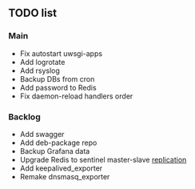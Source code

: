## TODO list

### Main

- Fix autostart uwsgi-apps
- Add logrotate
- Add rsyslog
- Backup DBs from cron
- Add password to Redis
- Fix daemon-reload handlers order

### Backlog

- Add swagger
- Add deb-package repo
- Backup Grafana data
- Upgrade Redis to sentinel master-slave [replication](https://rtfm.co.ua/redis-replikaciya-chast-2-master-slave-replikaciya-i-redis-sentinel/)
- Add keepalived_exporter
- Remake dnsmasq_exporter
